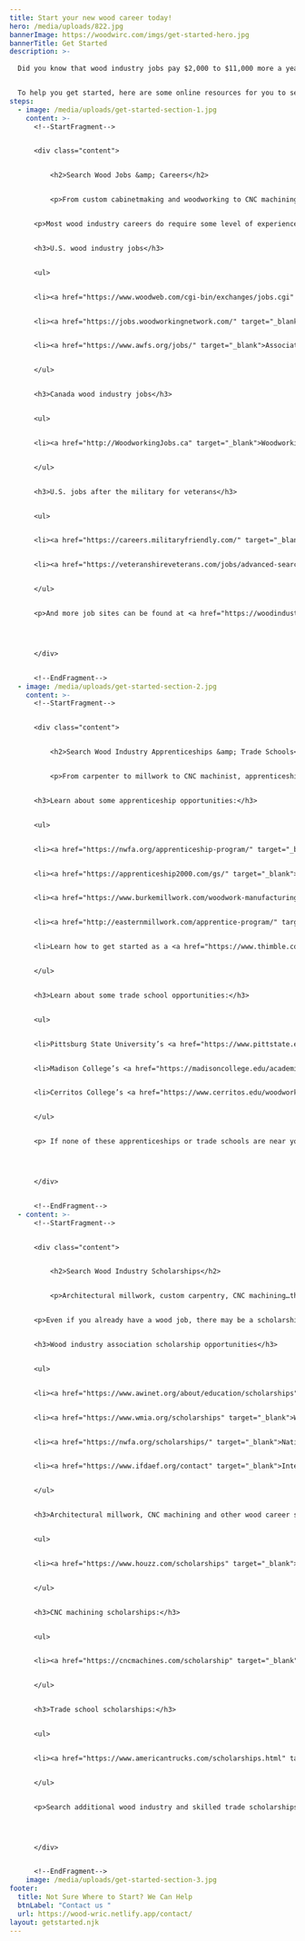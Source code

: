 ```yaml
---
title: Start your new wood career today!
hero: /media/uploads/822.jpg
bannerImage: https://woodwirc.com/imgs/get-started-hero.jpg
bannerTitle: Get Started
description: >-
  
  Did you know that wood industry jobs pay $2,000 to $11,000 more a year than many jobs that require a bachelor’s degree? What’s more, you can sometimes get paid while starting an entry-level woodworking job or other wood industry position while you train as an apprentice.


  To help you get started, here are some online resources for you to search for current jobs in the wood industry. No experience? No problem. Search the scholarship and apprenticeship opportunities below, to get the experience you need. In many cases, employers are looking for current apprentices to hire for entry-level jobs!
steps:
  - image: /media/uploads/get-started-section-1.jpg
    content: >-
      <!--StartFragment-->


      <div class="content">


          <h2>Search Wood Jobs &amp; Careers</h2>


          <p>From custom cabinetmaking and woodworking to CNC machining and CAD design to woodturning and architectural millwork, the right wood industry job is waiting for you. If you are a military vet, you may already have the experience level to qualify.</p>


      <p>Most wood industry careers do require some level of experience. But some jobs, such as an entry-level interior trim carpenter, will train you if you have no experience.</p>


      <h3>U.S. wood industry jobs</h3>


      <ul>


      <li><a href="https://www.woodweb.com/cgi-bin/exchanges/jobs.cgi" target="_blank">WOODWEB Job Board</a></li>


      <li><a href="https://jobs.woodworkingnetwork.com/" target="_blank">Woodworking Network Job Board</a></li>


      <li><a href="https://www.awfs.org/jobs/" target="_blank">Association of Woodworking &amp; Furnishing Suppliers Job Board</a></li>


      </ul>


      <h3>Canada wood industry jobs</h3>


      <ul>


      <li><a href="http://WoodworkingJobs.ca" target="_blank">WoodworkingJobs.ca</a></li>


      </ul>


      <h3>U.S. jobs after the military for veterans</h3>


      <ul>


      <li><a href="https://careers.militaryfriendly.com/" target="_blank">G.I. Jobs Career Portal</a></li>


      <li><a href="https://veteranshireveterans.com/jobs/advanced-search/" target="_blank">Veterans Hire Veterans Employment Network</a></li>


      </ul>


      <p>And more job sites can be found at <a href="https://woodindustryed.org/career-info-jobs/" target="_blank">woodindustryed.org</a></p>




      </div>


      <!--EndFragment-->
  - image: /media/uploads/get-started-section-2.jpg
    content: >-
      <!--StartFragment-->


      <div class="content">


          <h2>Search Wood Industry Apprenticeships &amp; Trade Schools</h2>


          <p>From carpenter to millwork to CNC machinist, apprenticeships can give you the training you need for a new wood career. Many employers are looking for current apprentices for entry-level positions. Trade schools are also a great first step to getting the training you need.</p>


      <h3>Learn about some apprenticeship opportunities:</h3>


      <ul>


      <li><a href="https://nwfa.org/apprenticeship-program/" target="_blank">Wood Flooring Specialist Apprenticeship</a> through the National Wood Flooring Association (NWFA)</li>


      <li><a href="https://apprenticeship2000.com/gs/" target="_blank">Apprenticeship 2000</a> in the Charlotte, NC region</li>


      <li><a href="https://www.burkemillwork.com/woodwork-manufacturing-specialist-department-of-labor-registered-apprenticeship/" target="_blank">Woodwork Manufacturing Specialist</a> at Burke Architectural Millwork in Detroit, MI</li>


      <li><a href="http://easternmillwork.com/apprentice-program/" target="_blank">Joint Millwork Apprenticeship with Associate Degree in Advanced Manufacturing</a> at Eastern Millwork in Jersey City, NJ</li>


      <li>Learn how to get started as a <a href="https://www.thimble.com/blog/carpentry-apprentice-guide" target="_blank">Carpenter Apprentice</a>, and where to apply</li>


      </ul>


      <h3>Learn about some trade school opportunities:</h3>


      <ul>


      <li>Pittsburg State University’s <a href="https://www.pittstate.edu/twl/architectural-manufacturing-management-technology.html" target="_blank">Architectural Manufacturing Management and Technology (AMMT) Program</a> in Pittsburg, KS</li>


      <li>Madison College’s <a href="https://madisoncollege.edu/academics/programs/cabinetmaking-millwork" target="_blank">Cabinetmaking and Millwork Program</a> in Madison, WI</li>


      <li>Cerritos College’s <a href="https://www.cerritos.edu/woodworking/default.htm" target="_blank">Woodworking Program</a> in Norwalk, CA</li>


      </ul>


      <p> If none of these apprenticeships or trade schools are near you, or interest you, check out more wood industry training and school programs at <a href="https://woodindustryed.org/search-the-database/" target="_blank">woodindustryed.org</a>.</p>




      </div>


      <!--EndFragment-->
  - content: >-
      <!--StartFragment-->


      <div class="content">


          <h2>Search Wood Industry Scholarships</h2>


          <p>Architectural millwork, custom carpentry, CNC machining…these are just the tip of the iceberg when it comes to scholarship opportunities. There are scholarships for high school, trade school, and college students seeking a new career in the wood industry. Scholarships are no longer exclusive to four-year universities!</p>


      <p>Even if you already have a wood job, there may be a scholarship to help you increase your skill level and increase your paycheck. We’ve featured some exciting scholarship opportunities below:</p>


      <h3>Wood industry association scholarship opportunities</h3>


      <ul>


      <li><a href="https://www.awinet.org/about/education/scholarships" target="_blank">Architectural Woodwork Institute (AWI) scholarships</a></li>


      <li><a href="https://www.wmia.org/scholarships" target="_blank">Woodworking Machinery Industry Association (WMIA) scholarship program</a></li>


      <li><a href="https://nwfa.org/scholarships/" target="_blank">National Wood Flooring Association (NWFA) scholarships</a></li>


      <li><a href="https://www.ifdaef.org/contact" target="_blank">International Furnishings and Design Association (IFDA) Educational Foundation Scholarships</a></li>


      </ul>


      <h3>Architectural millwork, CNC machining and other wood career scholarships:</h3>


      <ul>


      <li><a href="https://www.houzz.com/scholarships" target="_blank">Houzz Scholarship Program</a></li>


      </ul>


      <h3>CNC machining scholarships:</h3>


      <ul>


      <li><a href="https://cncmachines.com/scholarship" target="_blank">Machines Scholarship Opportunities</a></li>


      </ul>


      <h3>Trade school scholarships:</h3>


      <ul>


      <li><a href="https://www.americantrucks.com/scholarships.html" target="_blank">American Trucks' Student Scholarship Program</a></li>


      </ul>


      <p>Search additional wood industry and skilled trade scholarships at <a href="https://woodindustryed.org/scholarships-list/" target="_blank">woodindustryed.org</a>.</p>




      </div>


      <!--EndFragment-->
    image: /media/uploads/get-started-section-3.jpg
footer:
  title: Not Sure Where to Start? We Can Help
  btnLabel: "Contact us "
  url: https://wood-wric.netlify.app/contact/
layout: getstarted.njk
---
```

